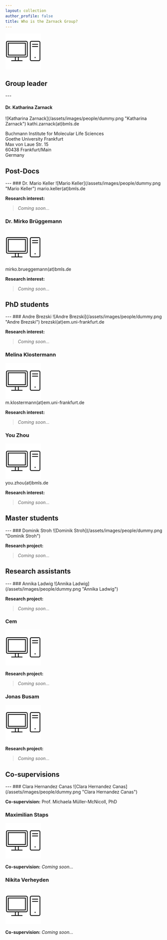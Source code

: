 ```yaml
---
layout: collection
author_profile: false
title: Who is the Zarnack Group?
---
```


![Zarnack Group](/assets/images/people/dummy.png "Zarnack Group")

<h2>Group leader</h2>
---
<h4>Dr. Katharina Zarnack</h4>
![Katharina Zarnack](/assets/images/people/dummy.png "Katharina Zarnack")  
kathi.zarnack(at)bmls.de 

Buchmann Institute for Molecular Life Sciences  
Goethe University Frankfurt  
Max von Laue Str. 15  
60438 Frankfurt/Main  
Germany 


<h2>Post-Docs</h2>
---
### Dr. Mario Keller
![Mario Keller](/assets/images/people/dummy.png "Mario Keller")  
mario.keller(at)bmls.de 

**Research interest:**
> *Coming soon...*

### Dr. Mirko Brüggemann
![Mirko Brüggemann](/assets/images/people/dummy.png "Mirko Brüggemann")  
mirko.brueggemann(at)bmls.de 

**Research interest:**
> *Coming soon...*


<h2>PhD students</h2>
---
### Andre Brezski
![Andre Brezski](/assets/images/people/dummy.png "Andre Brezski")  
brezski(at)em.uni-frankfurt.de 

**Research interest:**
> *Coming soon...*

### Melina Klostermann
![Melina Klostermann](/assets/images/people/dummy.png "Melina Klostermann")  
m.klostermann(at)em.uni-frankfurt.de 

**Research interest:**
> *Coming soon...*

### You Zhou
![You Zhou](/assets/images/people/dummy.png "You Zhou")  
you.zhou(at)bmls.de 

**Research interest:**
> *Coming soon...*


<h2>Master students</h2>
---
### Dominik Stroh
![Dominik Stroh](/assets/images/people/dummy.png "Dominik Stroh")  

**Research project:**
> *Coming soon...*


<h2>Research assistants</h2>
---
### Annika Ladwig
![Annika Ladwig](/assets/images/people/dummy.png "Annika Ladwig")  

**Research project:**
> *Coming soon...*

### Cem
![Cem](/assets/images/people/dummy.png "Cem")  

**Research project:**
> *Coming soon...*

### Jonas Busam
![Jonas Busam](/assets/images/people/dummy.png "Jonas Busam")  

**Research project:**
> *Coming soon...*


<h2>Co-supervisions</h2>
---
### Clara Hernandez Canas
![Clara Hernandez Canas](/assets/images/people/dummy.png "Clara Hernandez Canas")  

**Co-supervision:** Prof. Michaela Müller-McNicoll, PhD 

### Maximilian Staps
![Maximilian Staps](/assets/images/people/dummy.png "Maximilian Staps")  

**Co-supervision:** *Coming soon...*

### Nikita Verheyden
![Nikita Verheyden](/assets/images/people/dummy.png "Nikita Verheyden")  

**Co-supervision:** *Coming soon...*
